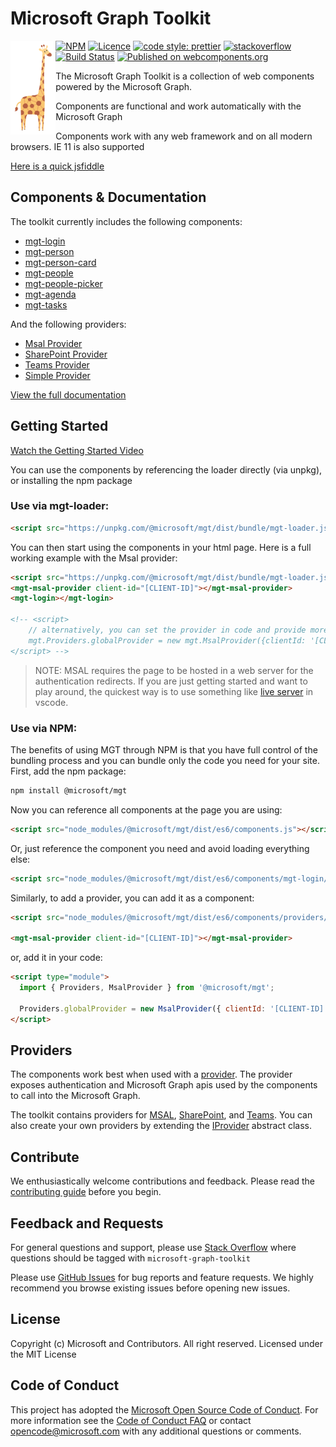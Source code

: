 # Microsoft Graph Toolkit

<img align="left" height="150" src="https://github.com/microsoftgraph/microsoft-graph-toolkit/raw/master/assets/graff.png" title="Graff the Giraffe">

[![NPM](https://img.shields.io/npm/v/@microsoft/mgt.svg)](https://www.npmjs.com/package/@microsoft/mgt) [![Licence](https://img.shields.io/github/license/microsoftgraph/microsoft-graph-toolkit.svg)](https://github.com/microsoftgraph/microsoft-graph-toolkit) [![code style: prettier](https://img.shields.io/badge/code_style-prettier-ff69b4.svg)](https://github.com/microsoftgraph/msgraph-sdk-javascript) [![stackoverflow](https://img.shields.io/stackexchange/stackoverflow/t/microsoft-graph-toolkit.svg)](https://stackoverflow.com/questions/tagged/microsoft-graph-toolkit)
[![Build Status](https://dev.azure.com/microsoft-graph-toolkit/microsoft-graph-toolkit/_apis/build/status/microsoftgraph.microsoft-graph-toolkit?branchName=master)](https://dev.azure.com/microsoft-graph-toolkit/microsoft-graph-toolkit/_build/latest?definitionId=1&branchName=master) [![Published on webcomponents.org](https://img.shields.io/badge/webcomponents.org-published-blue.svg)](https://www.webcomponents.org/element/@microsoft/mgt)

The Microsoft Graph Toolkit is a collection of web components powered by the Microsoft Graph.

Components are functional and work automatically with the Microsoft Graph

Components work with any web framework and on all modern browsers. IE 11 is also supported

[Here is a quick jsfiddle](https://jsfiddle.net/metulev/9phqxLd5/)

## Components & Documentation

The toolkit currently includes the following components:

* [mgt-login](https://docs.microsoft.com/graph/toolkit/components/login)
* [mgt-person](https://docs.microsoft.com/graph/toolkit/components/person)
* [mgt-person-card](https://docs.microsoft.com/graph/toolkit/components/person-card)
* [mgt-people](https://docs.microsoft.com/graph/toolkit/components/people)
* [mgt-people-picker](https://docs.microsoft.com/graph/toolkit/components/people-picker)
* [mgt-agenda](https://docs.microsoft.com/graph/toolkit/components/agenda)
* [mgt-tasks](https://docs.microsoft.com/graph/toolkit/components/tasks)

And the following providers:

* [Msal Provider](https://docs.microsoft.com/graph/toolkit/providers/msal)
* [SharePoint Provider](https://docs.microsoft.com/graph/toolkit/providers/sharepoint)
* [Teams Provider](https://docs.microsoft.com/graph/toolkit/providers/teams)
* [Simple Provider](https://docs.microsoft.com/graph/toolkit/providers/custom)

[View the full documentation](https://docs.microsoft.com/graph/toolkit/overview)

## Getting Started

[Watch the Getting Started Video](https://www.youtube.com/watch?v=oZCGb2MMxa0)

You can use the components by referencing the loader directly (via unpkg), or installing the npm package

### Use via mgt-loader:

```html
<script src="https://unpkg.com/@microsoft/mgt/dist/bundle/mgt-loader.js"></script>
```

You can then start using the components in your html page. Here is a full working example with the Msal provider:

```html
<script src="https://unpkg.com/@microsoft/mgt/dist/bundle/mgt-loader.js"></script>
<mgt-msal-provider client-id="[CLIENT-ID]"></mgt-msal-provider>
<mgt-login></mgt-login>

<!-- <script>
    // alternatively, you can set the provider in code and provide more options
    mgt.Providers.globalProvider = new mgt.MsalProvider({clientId: '[CLIENT-ID]'});
</script> -->
```

> NOTE: MSAL requires the page to be hosted in a web server for the authentication redirects. If you are just getting started and want to play around, the quickest way is to use something like [live server](https://marketplace.visualstudio.com/items?itemName=ritwickdey.LiveServer) in vscode.

### Use via NPM:

The benefits of using MGT through NPM is that you have full control of the bundling process and you can bundle only the code you need for your site. First, add the npm package:

```bash
npm install @microsoft/mgt
```

Now you can reference all components at the page you are using:

```html
<script src="node_modules/@microsoft/mgt/dist/es6/components.js"></script>
```

Or, just reference the component you need and avoid loading everything else:

```html
<script src="node_modules/@microsoft/mgt/dist/es6/components/mgt-login/mgt-login.js"></script>
```

Similarly, to add a provider, you can add it as a component:

```html
<script src="node_modules/@microsoft/mgt/dist/es6/components/providers/mgt-msal-provider.js"></script>

<mgt-msal-provider client-id="[CLIENT-ID]"></mgt-msal-provider>
```

or, add it in your code:

```html
<script type="module">
  import { Providers, MsalProvider } from '@microsoft/mgt';

  Providers.globalProvider = new MsalProvider({ clientId: '[CLIENT-ID]' });
</script>
```

## Providers

The components work best when used with a [provider](https://docs.microsoft.com/graph/toolkit/providers). The provider exposes authentication and Microsoft Graph apis used by the components to call into the Microsoft Graph.

The toolkit contains providers for [MSAL](https://docs.microsoft.com/graph/toolkit/providers/msal), [SharePoint](https://docs.microsoft.com/graph/toolkit/providers/sharepoint), and [Teams](https://docs.microsoft.com/graph/toolkit/providers/teams). You can also create your own providers by extending the [IProvider](https://docs.microsoft.com/graph/toolkit/providers/custom) abstract class.

## Contribute

We enthusiastically welcome contributions and feedback. Please read the [contributing guide](CONTRIBUTING.md) before you begin.

## Feedback and Requests

For general questions and support, please use [Stack Overflow](https://stackoverflow.com/questions/tagged/microsoft-graph-toolkit) where questions should be tagged with `microsoft-graph-toolkit`

Please use [GitHub Issues](https://github.com/microsoftgraph/microsoft-graph-toolkit/issues?q=is%3Aissue+is%3Aopen+sort%3Aupdated-desc) for bug reports and feature requests. We highly recommend you browse existing issues before opening new issues.

## License

Copyright (c) Microsoft and Contributors. All right reserved. Licensed under the MIT License

## Code of Conduct

This project has adopted the [Microsoft Open Source Code of Conduct](https://opensource.microsoft.com/codeofconduct/). For more information see the [Code of Conduct FAQ](https://opensource.microsoft.com/codeofconduct/faq/) or contact [opencode@microsoft.com](mailto:opencode@microsoft.com) with any additional questions or comments.
